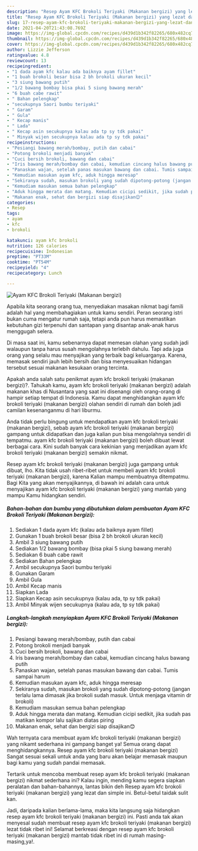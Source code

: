 ```yaml
---
description: "Resep Ayam KFC Brokoli Teriyaki (Makanan bergizi) yang lezat dan Mudah Dibuat"
title: "Resep Ayam KFC Brokoli Teriyaki (Makanan bergizi) yang lezat dan Mudah Dibuat"
slug: 17-resep-ayam-kfc-brokoli-teriyaki-makanan-bergizi-yang-lezat-dan-mudah-dibuat
date: 2021-04-20T21:43:08.769Z
image: https://img-global.cpcdn.com/recipes/d439d1b342f82265/680x482cq70/ayam-kfc-brokoli-teriyaki-makanan-bergizi-foto-resep-utama.jpg
thumbnail: https://img-global.cpcdn.com/recipes/d439d1b342f82265/680x482cq70/ayam-kfc-brokoli-teriyaki-makanan-bergizi-foto-resep-utama.jpg
cover: https://img-global.cpcdn.com/recipes/d439d1b342f82265/680x482cq70/ayam-kfc-brokoli-teriyaki-makanan-bergizi-foto-resep-utama.jpg
author: Lizzie Jefferson
ratingvalue: 4.8
reviewcount: 13
recipeingredient:
- "1 dada ayam kfc kalau ada baiknya ayam fillet"
- "1 buah brokoli besar bisa 2 bh brokoli ukuran kecil"
- "3 siung bawang putih"
- "1/2 bawang bombay bisa pkai 5 siung bawang merah"
- "6 buah cabe rawit"
- " Bahan pelengkap"
- "secukupnya Saori bumbu teriyaki"
- " Garam"
- " Gula"
- " Kecap manis"
- " Lada"
- " Kecap asin secukupnya kalau ada tp sy tdk pakai"
- " Minyak wijen secukupnya kalau ada tp sy tdk pakai"
recipeinstructions:
- "Pesiangi bawang merah/bombay, putih dan cabai"
- "Potong brokoli menjadi banyak"
- "Cuci bersih brokoli, bawang dan cabai"
- "Iris bawang merah/bombay dan cabai, kemudian cincang halus bawang putih"
- "Panaskan wajan, setelah panas masukan bawang dan cabai. Tumis sampai harum"
- "Kemudian masukan ayam kfc, aduk hingga meresap"
- "Sekiranya sudah, masukan brokoli yang sudah dipotong-potong (jangan terlalu lama dimasak jika brokoli sudah masuk. Untuk menjaga vitamin dr brokoli)"
- "Kemudiam masukan semua bahan pelengkap"
- "Aduk hingga merata dan matang. Kemudian cicipi sedikit, jika sudah pas matikan kompor lalu sajikan diatas piring"
- "Makanan enak, sehat dan bergizi siap disajikan😊"
categories:
- Resep
tags:
- ayam
- kfc
- brokoli

katakunci: ayam kfc brokoli 
nutrition: 126 calories
recipecuisine: Indonesian
preptime: "PT33M"
cooktime: "PT54M"
recipeyield: "4"
recipecategory: Lunch

---
```



![Ayam KFC Brokoli Teriyaki (Makanan bergizi)](https://img-global.cpcdn.com/recipes/d439d1b342f82265/680x482cq70/ayam-kfc-brokoli-teriyaki-makanan-bergizi-foto-resep-utama.jpg)

Apabila kita seorang orang tua, menyediakan masakan nikmat bagi famili adalah hal yang membahagiakan untuk kamu sendiri. Peran seorang istri bukan cuma mengatur rumah saja, tetapi anda pun harus memastikan kebutuhan gizi terpenuhi dan santapan yang disantap anak-anak harus menggugah selera.

Di masa  saat ini, kamu sebenarnya dapat memesan olahan yang sudah jadi walaupun tanpa harus susah mengolahnya terlebih dahulu. Tapi ada juga orang yang selalu mau menyajikan yang terbaik bagi keluarganya. Karena, memasak sendiri jauh lebih bersih dan bisa menyesuaikan hidangan tersebut sesuai makanan kesukaan orang tercinta. 



Apakah anda salah satu penikmat ayam kfc brokoli teriyaki (makanan bergizi)?. Tahukah kamu, ayam kfc brokoli teriyaki (makanan bergizi) adalah makanan khas di Nusantara yang saat ini disenangi oleh orang-orang di hampir setiap tempat di Indonesia. Kamu dapat menghidangkan ayam kfc brokoli teriyaki (makanan bergizi) olahan sendiri di rumah dan boleh jadi camilan kesenanganmu di hari liburmu.

Anda tidak perlu bingung untuk mendapatkan ayam kfc brokoli teriyaki (makanan bergizi), sebab ayam kfc brokoli teriyaki (makanan bergizi) gampang untuk didapatkan dan juga kalian pun bisa mengolahnya sendiri di tempatmu. ayam kfc brokoli teriyaki (makanan bergizi) boleh dibuat lewat berbagai cara. Kini sudah banyak cara kekinian yang menjadikan ayam kfc brokoli teriyaki (makanan bergizi) semakin nikmat.

Resep ayam kfc brokoli teriyaki (makanan bergizi) juga gampang untuk dibuat, lho. Kita tidak usah ribet-ribet untuk membeli ayam kfc brokoli teriyaki (makanan bergizi), karena Kalian mampu membuatnya ditempatmu. Bagi Kita yang akan menyajikannya, di bawah ini adalah cara untuk menyajikan ayam kfc brokoli teriyaki (makanan bergizi) yang mantab yang mampu Kamu hidangkan sendiri.

<!--inarticleads1-->

##### Bahan-bahan dan bumbu yang dibutuhkan dalam pembuatan Ayam KFC Brokoli Teriyaki (Makanan bergizi):

1. Sediakan 1 dada ayam kfc (kalau ada baiknya ayam fillet)
1. Gunakan 1 buah brokoli besar (bisa 2 bh brokoli ukuran kecil)
1. Ambil 3 siung bawang putih
1. Sediakan 1/2 bawang bombay (bisa pkai 5 siung bawang merah)
1. Sediakan 6 buah cabe rawit
1. Sediakan  Bahan pelengkap
1. Ambil secukupnya Saori bumbu teriyaki
1. Gunakan  Garam
1. Ambil  Gula
1. Ambil  Kecap manis
1. Siapkan  Lada
1. Siapkan  Kecap asin secukupnya (kalau ada, tp sy tdk pakai)
1. Ambil  Minyak wijen secukupnya (kalau ada, tp sy tdk pakai)




<!--inarticleads2-->

##### Langkah-langkah menyiapkan Ayam KFC Brokoli Teriyaki (Makanan bergizi):

1. Pesiangi bawang merah/bombay, putih dan cabai
1. Potong brokoli menjadi banyak
1. Cuci bersih brokoli, bawang dan cabai
1. Iris bawang merah/bombay dan cabai, kemudian cincang halus bawang putih
1. Panaskan wajan, setelah panas masukan bawang dan cabai. Tumis sampai harum
1. Kemudian masukan ayam kfc, aduk hingga meresap
1. Sekiranya sudah, masukan brokoli yang sudah dipotong-potong (jangan terlalu lama dimasak jika brokoli sudah masuk. Untuk menjaga vitamin dr brokoli)
1. Kemudiam masukan semua bahan pelengkap
1. Aduk hingga merata dan matang. Kemudian cicipi sedikit, jika sudah pas matikan kompor lalu sajikan diatas piring
1. Makanan enak, sehat dan bergizi siap disajikan😊




Wah ternyata cara membuat ayam kfc brokoli teriyaki (makanan bergizi) yang nikamt sederhana ini gampang banget ya! Semua orang dapat menghidangkannya. Resep ayam kfc brokoli teriyaki (makanan bergizi) Sangat sesuai sekali untuk anda yang baru akan belajar memasak maupun bagi kamu yang sudah pandai memasak.

Tertarik untuk mencoba membuat resep ayam kfc brokoli teriyaki (makanan bergizi) nikmat sederhana ini? Kalau ingin, mending kamu segera siapkan peralatan dan bahan-bahannya, lantas bikin deh Resep ayam kfc brokoli teriyaki (makanan bergizi) yang lezat dan simple ini. Betul-betul taidak sulit kan. 

Jadi, daripada kalian berlama-lama, maka kita langsung saja hidangkan resep ayam kfc brokoli teriyaki (makanan bergizi) ini. Pasti anda tak akan menyesal sudah membuat resep ayam kfc brokoli teriyaki (makanan bergizi) lezat tidak ribet ini! Selamat berkreasi dengan resep ayam kfc brokoli teriyaki (makanan bergizi) mantab tidak ribet ini di rumah masing-masing,ya!.

